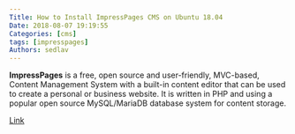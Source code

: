 ```yaml
---
Title: How to Install ImpressPages CMS on Ubuntu 18.04
Date: 2018-08-07 19:19:55
Categories: [cms]
tags: [impresspages]
Authors: sedlav
---
```


**ImpressPages** is a free, open source and user-friendly, MVC-based, Content Management System with a built-in content editor that can be used to create a personal or business website. It is written in PHP and using a popular open source MySQL/MariaDB database system for content storage.

[Link](https://www.howtoforge.com/tutorial/how-to-install-impresspages-cms-on-ubuntu-1804/)
